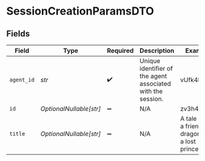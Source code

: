 # SessionCreationParamsDTO


## Fields

| Field                                                       | Type                                                        | Required                                                    | Description                                                 | Example                                                     |
| ----------------------------------------------------------- | ----------------------------------------------------------- | ----------------------------------------------------------- | ----------------------------------------------------------- | ----------------------------------------------------------- |
| `agent_id`                                                  | *str*                                                       | :heavy_check_mark:                                          | Unique identifier of the agent associated with the session. | vUfk4PgjTm                                                  |
| `id`                                                        | *OptionalNullable[str]*                                     | :heavy_minus_sign:                                          | N/A                                                         | zv3h4j5Fjv                                                  |
| `title`                                                     | *OptionalNullable[str]*                                     | :heavy_minus_sign:                                          | N/A                                                         | A tale about a friendly dragon and a lost princess          |